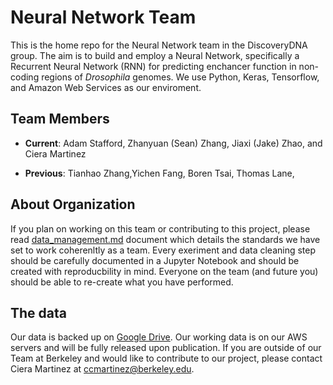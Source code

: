 # Neural Network Team

This is the home repo for the Neural Network team in the DiscoveryDNA group.  The aim is to build and employ a Neural Network, specifically a Recurrent Neural Network (RNN) for predicting enchancer function in non-coding regions of *Drosophila* genomes. We use Python, Keras, Tensorflow, and Amazon Web Services as our enviroment.  

## Team Members

-  **Current**: Adam Stafford, Zhanyuan (Sean) Zhang, 
Jiaxi (Jake) Zhao, and Ciera Martinez

-  **Previous**: Tianhao Zhang,Yichen Fang, Boren Tsai, Thomas Lane, 

## About Organization

If you plan on working on this team or contributing to this project, please read [data_management.md](https://github.com/DiscoveryDNA/team_neural_network/blob/master/data_managment.md) document which details the standards we have set to work coherenltly as a team. Every exeriment and data cleaning step should be carefully documented in a Jupyter Notebook and should be created with reproducbility in mind. Everyone on the team (and future you) should be able to re-create what you have performed. 

## The data

Our data is backed up on [Google Drive](https://drive.google.com/open?id=1kAh9NPg0gin4KIYvdz2Czi1LCQ2Js06X). Our working data is on our AWS servers and will be fully released upon publication.  If you are outside of our Team at Berkeley and would like to contribute to our project, please contact Ciera Martinez at ccmartinez@berkeley.edu.
